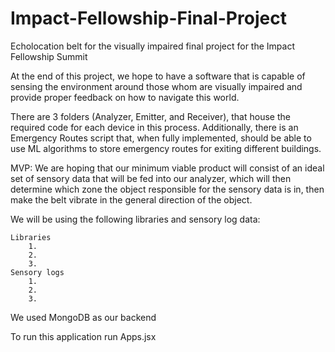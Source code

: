 # Impact-Fellowship-Final-Project
Echolocation belt for the visually impaired final project for the Impact Fellowship Summit

At the end of this project, we hope to have a software that is capable of sensing the environment
around those whom are visually impaired and provide proper feedback on how to navigate this world.

There are 3 folders (Analyzer, Emitter, and Receiver), that house the required code for each device
in this process. Additionally, there is an Emergency Routes script that, when fully implemented, should
be able to use ML algorithms to store emergency routes for exiting different buildings.

MVP: We are hoping that our minimum viable product will consist of an ideal set of sensory data that
will be fed into our analyzer, which will then determine which zone the object responsible for the
sensory data is in, then make the belt vibrate in the general direction of the object.

We will be using the following libraries and sensory log data:

    Libraries
        1.
        2.
        3.
    Sensory logs
        1.
        2.
        3.

We used MongoDB as our backend

To run this application run Apps.jsx
